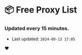 # :package: Free Proxy List
### Updated every 15 minutes.

- Last updated: `2024-09-13 17:05`

:heart:
